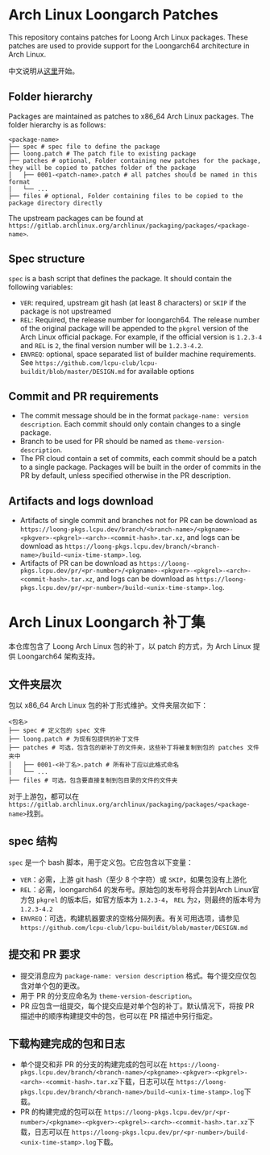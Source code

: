 # Arch Linux Loongarch Patches

This repository contains patches for Loong Arch Linux packages. These patches are used to provide support for the Loongarch64 architecture in Arch Linux.

中文说明从[这里](#arch-linux-loongarch-补丁集)开始。

## Folder hierarchy

Packages are maintained as patches to x86_64 Arch Linux packages. The folder hierarchy is as follows:

```
<package-name>
├── spec # spec file to define the package
├── loong.patch # The patch file to existing package
├── patches # optional, Folder containing new patches for the package, they will be copied to patches folder of the package
│   ├── 0001-<patch-name>.patch # all patches should be named in this format
|   └── ... 
├── files # optional, Folder containing files to be copied to the package directory directly
```

The upstream packages can be found at `https://gitlab.archlinux.org/archlinux/packaging/packages/<package-name>`.

## Spec structure

`spec` is a bash script that defines the package. It should contain the following variables:

- `VER`: required, upstream git hash (at least 8 characters) or `SKIP` if the package is not upstreamed
- `REL`: Required, the release number for loongarch64. The release number of the original package will be appended to the `pkgrel` version of the Arch Linux official package. For example, if the official version is `1.2.3-4` and `REL` is `2`, the final version number will be `1.2.3-4.2`.
- `ENVREQ`: optional, space separated list of builder machine requirements. See `https://github.com/lcpu-club/lcpu-buildit/blob/master/DESIGN.md` for available options


## Commit and PR requirements

- The commit message should be in the format `package-name: version description`. Each commit should only contain changes to a single package.
- Branch to be used for PR should be named as `theme-version-description`.
- The PR cloud contain a set of commits, each commit should be a patch to a single package. Packages will be built in the order of commits in the PR by default, unless specified otherwise in the PR description.

## Artifacts and logs download

- Artifacts of single commit and branches not for PR can be download as `https://loong-pkgs.lcpu.dev/branch/<branch-name>/<pkgname>-<pkgver>-<pkgrel>-<arch>-<commit-hash>.tar.xz`, and logs can be download as `https://loong-pkgs.lcpu.dev/branch/<branch-name>/build-<unix-time-stamp>.log`.
- Artifacts of PR can be download as `https://loong-pkgs.lcpu.dev/pr/<pr-number>/<pkgname>-<pkgver>-<pkgrel>-<arch>-<commit-hash>.tar.xz`, and logs can be download as `https://loong-pkgs.lcpu.dev/pr/<pr-number>/build-<unix-time-stamp>.log`.


# Arch Linux Loongarch 补丁集

本仓库包含了 Loong Arch Linux 包的补丁，以 patch 的方式，为 Arch Linux 提供 Loongarch64 架构支持。

## 文件夹层次

包以 x86_64 Arch Linux 包的补丁形式维护。文件夹层次如下：

```
<包名>
├── spec # 定义包的 spec 文件
├── loong.patch # 为现有包提供的补丁文件
├── patches # 可选，包含包的新补丁的文件夹，这些补丁将被复制到包的 patches 文件夹中
│   ├── 0001-<补丁名>.patch # 所有补丁应以此格式命名
|   └── ... 
├── files # 可选，包含要直接复制到包目录的文件的文件夹
```

对于上游包，都可以在`https://gitlab.archlinux.org/archlinux/packaging/packages/<package-name>`找到。

## spec 结构

`spec` 是一个 bash 脚本，用于定义包。它应包含以下变量：

- `VER`：必需，上游 git hash（至少 8 个字符）或 `SKIP`，如果包没有上游化
- `REL`：必需，loongarch64 的发布号。原始包的发布号将合并到Arch Linux官方包 `pkgrel` 的版本后，如官方版本为 `1.2.3-4`， `REL` 为`2`，则最终的版本号为 `1.2.3-4.2`
- `ENVREQ`：可选，构建机器要求的空格分隔列表。有关可用选项，请参见 `https://github.com/lcpu-club/lcpu-buildit/blob/master/DESIGN.md`

## 提交和 PR 要求

- 提交消息应为 `package-name: version description` 格式。每个提交应仅包含对单个包的更改。
- 用于 PR 的分支应命名为 `theme-version-description`。
- PR 应包含一组提交，每个提交应是对单个包的补丁。默认情况下，将按 PR 描述中的顺序构建提交中的包，也可以在 PR 描述中另行指定。

## 下载构建完成的包和日志

- 单个提交和非 PR 的分支的构建完成的包可以在 `https://loong-pkgs.lcpu.dev/branch/<branch-name>/<pkgname>-<pkgver>-<pkgrel>-<arch>-<commit-hash>.tar.xz`下载，日志可以在 `https://loong-pkgs.lcpu.dev/branch/<branch-name>/build-<unix-time-stamp>.log`下载。
- PR 的构建完成的包可以在 `https://loong-pkgs.lcpu.dev/pr/<pr-number>/<pkgname>-<pkgver>-<pkgrel>-<arch>-<commit-hash>.tar.xz`下载，日志可以在 `https://loong-pkgs.lcpu.dev/pr/<pr-number>/build-<unix-time-stamp>.log`下载。

